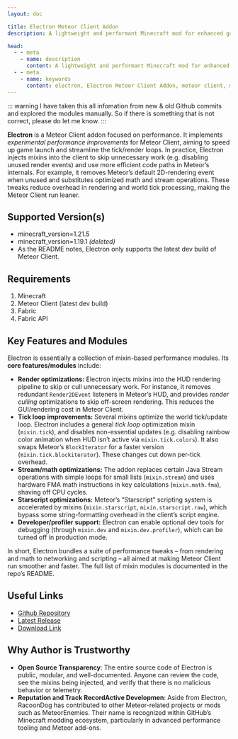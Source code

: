 ```yaml
---
layout: doc

title: Electron Meteor Client Addon
description: A lightweight and performant Minecraft mod for enhanced gameplay.

head:
  - - meta
    - name: description
      content: A lightweight and performant Minecraft mod for enhanced gameplay.
  - - meta
    - name: keywords
      content: electron, Electron Meteor Client Addon, meteor client, meteor client addon, minecraft mods
---
```

::: warning
I have taken this all infomation from new & old Github commits and explored the modules manually. So if there is something that is not correct, please do let me know.
:::

**Electron** is a Meteor Client addon focused on performance.  It implements *experimental performance improvements* for Meteor Client, aiming to speed up game launch and streamline the tick/render loops. In practice, Electron injects mixins into the client to skip unnecessary work (e.g. disabling unused render events) and use more efficient code paths in Meteor’s internals.  For example, it removes Meteor’s default 2D-rendering event when unused and substitutes optimized math and stream operations.  These tweaks reduce overhead in rendering and world tick processing, making the Meteor Client run leaner.

## Supported Version(s)

* minecraft_version=1.21.5
* minecraft_version=1.19.1 *(deleted)*
* As the README notes, Electron only supports the latest dev build of Meteor Client.

## Requirements

1. Minecraft
2. Meteor Client (latest dev build)
3. Fabric
4. Fabric API

## Key Features and Modules

Electron is essentially a collection of mixin-based performance modules. Its **core features/modules** include:

* **Render optimizations:**  Electron injects mixins into the HUD rendering pipeline to skip or cull unnecessary work.  For instance, it removes redundant `Render2DEvent` listeners in Meteor’s HUD, and provides *render culling* optimizations to skip off-screen rendering.  This reduces the GUI/rendering cost in Meteor Client.
* **Tick loop improvements:**  Several mixins optimize the world tick/update loop.  Electron includes a general *tick loop* optimization mixin (`mixin.tick`), and disables non-essential updates (e.g. disabling rainbow color animation when HUD isn’t active via `mixin.tick.colors`).  It also swaps Meteor’s `BlockIterator` for a faster version (`mixin.tick.blockiterator`). These changes cut down per-tick overhead.
* **Stream/math optimizations:**  The addon replaces certain Java Stream operations with simple loops for small lists (`mixin.stream`) and uses hardware FMA math instructions in key calculations (`mixin.math.fma`), shaving off CPU cycles.
* **Starscript optimizations:**  Meteor’s “Starscript” scripting system is accelerated by mixins (`mixin.starscript`, `mixin.starscript.raw`), which bypass some string-formatting overhead in the client’s script engine.
* **Developer/profiler support:**  Electron can enable optional dev tools for debugging (through `mixin.dev` and `mixin.dev.profiler`), which can be turned off in production mode.

In short, Electron bundles a suite of performance tweaks – from rendering and math to networking and scripting – all aimed at making Meteor Client run smoother and faster. The full list of mixin modules is documented in the repo’s README.

## Useful Links

* [Github Repository](https://github.com/RacoonDog/Electron)
* [Latest Release](https://github.com/RacoonDog/Electron/releases/latest)
* [Download Link](https://github.com/RacoonDog/Electron/releases/download/snapshot/electron-1.0.0.jar)

## Why Author is Trustworthy

* **Open Source Transparency**: The entire source code of Electron is public, modular, and well-documented. Anyone can review the code, see the mixins being injected, and verify that there is no malicious behavior or telemetry.
* **Reputation and Track RecordActive Developmen**: Aside from Electron, RacoonDog has contributed to other Meteor-related projects or mods such as MeteorEnemies. Their name is recognized within GitHub’s Minecraft modding ecosystem, particularly in advanced performance tooling and Meteor add-ons.
